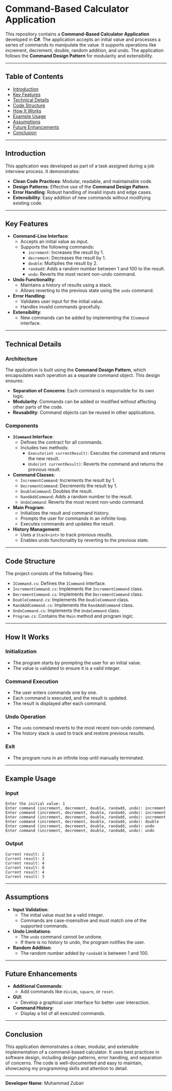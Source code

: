 # Command-Based Calculator Application

This repository contains a **Command-Based Calculator Application** developed in **C#**. The application accepts an initial value and processes a series of commands to manipulate the value. It supports operations like increment, decrement, double, random addition, and undo. The application follows the **Command Design Pattern** for modularity and extensibility.

---

## Table of Contents
- [Introduction](#introduction)
- [Key Features](#key-features)
- [Technical Details](#technical-details)
- [Code Structure](#code-structure)
- [How It Works](#how-it-works)
- [Example Usage](#example-usage)
- [Assumptions](#assumptions)
- [Future Enhancements](#future-enhancements)
- [Conclusion](#conclusion)

---

## Introduction
This application was developed as part of a task assigned during a job interview process. It demonstrates:
- **Clean Code Practices**: Modular, readable, and maintainable code.
- **Design Patterns**: Effective use of the **Command Design Pattern**.
- **Error Handling**: Robust handling of invalid inputs and edge cases.
- **Extensibility**: Easy addition of new commands without modifying existing code.

---

## Key Features
- **Command-Line Interface**:
  - Accepts an initial value as input.
  - Supports the following commands:
    - `increment`: Increases the result by 1.
    - `decrement`: Decreases the result by 1.
    - `double`: Multiplies the result by 2.
    - `randadd`: Adds a random number between 1 and 100 to the result.
    - `undo`: Reverts the most recent non-undo command.
- **Undo Functionality**:
  - Maintains a history of results using a stack.
  - Allows reverting to the previous state using the `undo` command.
- **Error Handling**:
  - Validates user input for the initial value.
  - Handles invalid commands gracefully.
- **Extensibility**:
  - New commands can be added by implementing the `ICommand` interface.

---

## Technical Details

### Architecture
The application is built using the **Command Design Pattern**, which encapsulates each operation as a separate command object. This design ensures:
- **Separation of Concerns**: Each command is responsible for its own logic.
- **Modularity**: Commands can be added or modified without affecting other parts of the code.
- **Reusability**: Command objects can be reused in other applications.

### Components
- **`ICommand` Interface**:
  - Defines the contract for all commands.
  - Includes two methods:
    - `Execute(int currentResult)`: Executes the command and returns the new result.
    - `Undo(int currentResult)`: Reverts the command and returns the previous result.
- **Command Classes**:
  - `IncrementCommand`: Increments the result by 1.
  - `DecrementCommand`: Decrements the result by 1.
  - `DoubleCommand`: Doubles the result.
  - `RandAddCommand`: Adds a random number to the result.
  - `UndoCommand`: Reverts the most recent non-undo command.
- **Main Program**:
  - Initializes the result and command history.
  - Prompts the user for commands in an infinite loop.
  - Executes commands and updates the result.
- **History Management**:
  - Uses a `Stack<int>` to track previous results.
  - Enables undo functionality by reverting to the previous state.

---

## Code Structure
The project consists of the following files:
- `ICommand.cs`: Defines the `ICommand` interface.
- `IncrementCommand.cs`: Implements the `IncrementCommand` class.
- `DecrementCommand.cs`: Implements the `DecrementCommand` class.
- `DoubleCommand.cs`: Implements the `DoubleCommand` class.
- `RandAddCommand.cs`: Implements the `RandAddCommand` class.
- `UndoCommand.cs`: Implements the `UndoCommand` class.
- `Program.cs`: Contains the `Main` method and program logic.

---

## How It Works

### Initialization
- The program starts by prompting the user for an initial value.
- The value is validated to ensure it is a valid integer.

### Command Execution
- The user enters commands one by one.
- Each command is executed, and the result is updated.
- The result is displayed after each command.

### Undo Operation
- The `undo` command reverts to the most recent non-undo command.
- The history stack is used to track and restore previous results.

### Exit
- The program runs in an infinite loop until manually terminated.

---

## Example Usage

### Input
```plaintext
Enter the initial value: 1
Enter command (increment, decrement, double, randadd, undo): increment
Enter command (increment, decrement, double, randadd, undo): increment
Enter command (increment, decrement, double, randadd, undo): increment
Enter command (increment, decrement, double, randadd, undo): double
Enter command (increment, decrement, double, randadd, undo): undo
Enter command (increment, decrement, double, randadd, undo): undo
```

### Output
```plaintext
Current result: 2
Current result: 3
Current result: 4
Current result: 8
Current result: 4
Current result: 3
```

---

## Assumptions
- **Input Validation**:
  - The initial value must be a valid integer.
  - Commands are case-insensitive and must match one of the supported commands.
- **Undo Limitations**:
  - The `undo` command cannot be undone.
  - If there is no history to undo, the program notifies the user.
- **Random Addition**:
  - The random number added by `randadd` is between 1 and 100.

---

## Future Enhancements
- **Additional Commands**:
  - Add commands like `divide`, `square`, or `reset`.
- **GUI**:
  - Develop a graphical user interface for better user interaction.
- **Command History**:
  - Display a list of all executed commands.

---

## Conclusion
This application demonstrates a clean, modular, and extensible implementation of a command-based calculator. It uses best practices in software design, including design patterns, error handling, and separation of concerns. The code is well-documented and easy to maintain, showcasing my programming skills and attention to detail.

---

**Developer Name**: Muhammad Zubair  
